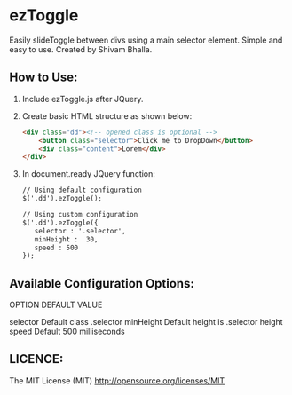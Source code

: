 ezToggle  
========
Easily slideToggle between divs using a main selector element. Simple and easy to use. Created by Shivam Bhalla. 

How to Use:
-----------
1. Include ezToggle.js after JQuery.
2. Create basic HTML structure as shown below:

	```html
	<div class="dd"><!-- opened class is optional -->
		<button class="selector">Click me to DropDown</button>
		<div class="content">Lorem</div>
	</div>
	```

3. In document.ready JQuery function:
	```html
	// Using default configuration
	$('.dd').ezToggle();

	// Using custom configuration
	$('.dd').ezToggle({
	   selector : '.selector',
	   minHeight :  30,
	   speed : 500
	});
	```

Available Configuration Options:
-------------------------
      
   OPTION        DEFAULT VALUE

   selector      Default class .selector
   minHeight     Default height is .selector height
   speed         Default 500 milliseconds
	

LICENCE: 
--------
The MIT License (MIT)
http://opensource.org/licenses/MIT

